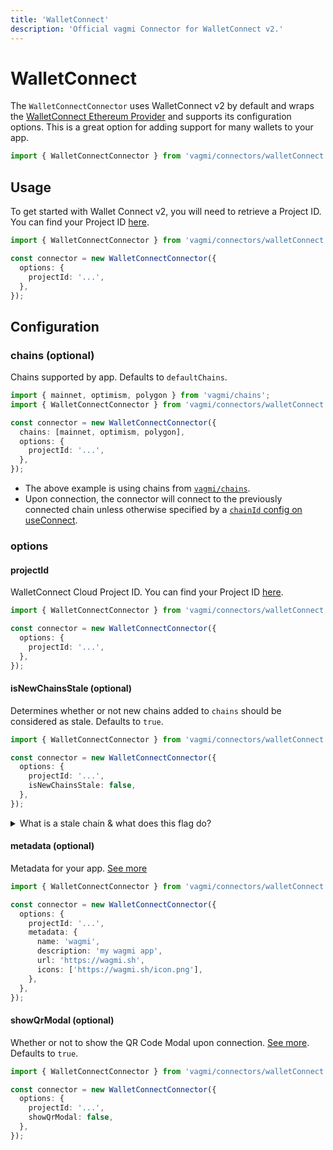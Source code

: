 ```yaml
---
title: 'WalletConnect'
description: 'Official vagmi Connector for WalletConnect v2.'
---
```


# WalletConnect

The `WalletConnectConnector` uses WalletConnect v2 by default and wraps the [WalletConnect Ethereum Provider](https://walletconnect.com) and supports its configuration options. This is a great option for adding support for many wallets to your app.

```ts
import { WalletConnectConnector } from 'vagmi/connectors/walletConnect';
```

## Usage

To get started with Wallet Connect v2, you will need to retrieve a Project ID. You can find your Project ID [here](https://cloud.walletconnect.com/sign-in).

```ts
import { WalletConnectConnector } from 'vagmi/connectors/walletConnect';

const connector = new WalletConnectConnector({
  options: {
    projectId: '...',
  },
});
```

## Configuration

### chains (optional)

Chains supported by app. Defaults to `defaultChains`.

```ts {5}
import { mainnet, optimism, polygon } from 'vagmi/chains';
import { WalletConnectConnector } from 'vagmi/connectors/walletConnect';

const connector = new WalletConnectConnector({
  chains: [mainnet, optimism, polygon],
  options: {
    projectId: '...',
  },
});
```

- The above example is using chains from [`vagmi/chains`](/react/chains#wagmichains).
- Upon connection, the connector will connect to the previously connected chain unless otherwise specified by a [`chainId` config on useConnect](/core/hooks/useConnect#chainid-optional).

### options

#### projectId

WalletConnect Cloud Project ID. You can find your Project ID [here](https://cloud.walletconnect.com/sign-in).

```ts {5}
import { WalletConnectConnector } from 'vagmi/connectors/walletConnect';

const connector = new WalletConnectConnector({
  options: {
    projectId: '...',
  },
});
```

#### isNewChainsStale (optional)

Determines whether or not new chains added to `chains` should be considered as stale. Defaults to `true`.

```ts {6}
import { WalletConnectConnector } from 'vagmi/connectors/walletConnect';

const connector = new WalletConnectConnector({
  options: {
    projectId: '...',
    isNewChainsStale: false,
  },
});
```

<details>
  <summary>What is a stale chain & what does this flag do?</summary>

If a new chain is added to your previously existing `chains`, this flag
will determine if that chain should be considered as stale. A stale chain is a chain that
WalletConnect has yet to establish a relationship with (ie. the user has not approved or
rejected the chain).

Preface: Whereas WalletConnect v1 supported dynamic chain switching, WalletConnect v2 requires
the user to pre-approve a set of chains up-front. This comes with consequent UX nuances (see below) when
a user tries to switch to a chain that they have not approved.

This flag mainly affects the behavior when a wallet does not support dynamic chain authorization
with WalletConnect v2.

If `true` (default), the new chain will be treated as a stale chain. If the user
has yet to establish a relationship (approved/rejected) with this chain in their WalletConnect
session, the connector will disconnect upon the dapp auto-connecting, and the user will have to
reconnect to the dapp (revalidate the chain) in order to approve the newly added chain.
This is the default behavior to avoid an unexpected error upon switching chains which may
be a confusing user experience (ie. the user will not know they have to reconnect
unless the dapp handles these types of errors).

If `false`, the new chain will be treated as a validated chain. This means that if the user
has yet to establish a relationship with the chain in their WalletConnect session, wagmi will successfully
auto-connect the user. This comes with the trade-off that the connector will throw an error
when attempting to switch to the unapproved chain. This may be useful in cases where a dapp constantly
modifies their configured chains, and they do not want to disconnect the user upon
auto-connecting. If the user decides to switch to the unapproved chain, it is important that the
dapp handles this error and prompts the user to reconnect to the dapp in order to approve
the newly added chain.

</details>

#### metadata (optional)

Metadata for your app. [See more](https://docs.walletconnect.com/2.0/javascript/providers/ethereum#initialization)

```ts {6-11}
import { WalletConnectConnector } from 'vagmi/connectors/walletConnect';

const connector = new WalletConnectConnector({
  options: {
    projectId: '...',
    metadata: {
      name: 'wagmi',
      description: 'my wagmi app',
      url: 'https://wagmi.sh',
      icons: ['https://wagmi.sh/icon.png'],
    },
  },
});
```

#### showQrModal (optional)

Whether or not to show the QR Code Modal upon connection. [See more](https://docs.walletconnect.com/2.0/javascript/providers/ethereum#initialization). Defaults to `true`.

```ts {6}
import { WalletConnectConnector } from 'vagmi/connectors/walletConnect';

const connector = new WalletConnectConnector({
  options: {
    projectId: '...',
    showQrModal: false,
  },
});
```
